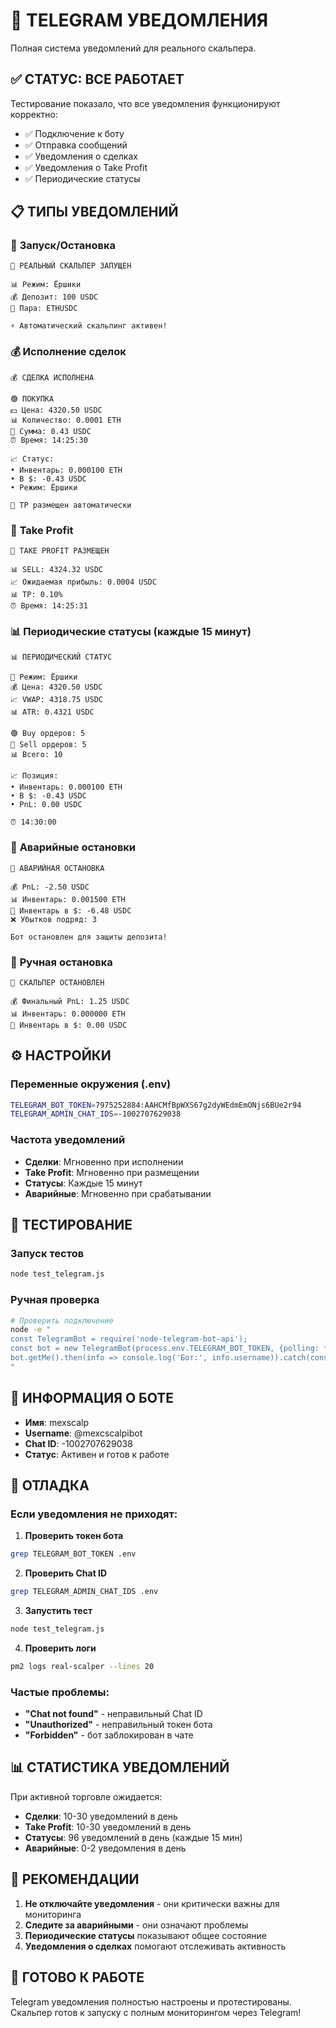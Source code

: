 # 📱 TELEGRAM УВЕДОМЛЕНИЯ

Полная система уведомлений для реального скальпера.

## ✅ **СТАТУС: ВСЕ РАБОТАЕТ**

Тестирование показало, что все уведомления функционируют корректно:
- ✅ Подключение к боту
- ✅ Отправка сообщений
- ✅ Уведомления о сделках
- ✅ Уведомления о Take Profit
- ✅ Периодические статусы

## 📋 **ТИПЫ УВЕДОМЛЕНИЙ**

### 🚀 **Запуск/Остановка**
```
🚀 РЕАЛЬНЫЙ СКАЛЬПЕР ЗАПУЩЕН

📊 Режим: Ёршики
💰 Депозит: 100 USDC
🎯 Пара: ETHUSDC

⚡ Автоматический скальпинг активен!
```

### 💰 **Исполнение сделок**
```
💰 СДЕЛКА ИСПОЛНЕНА

🟢 ПОКУПКА
💵 Цена: 4320.50 USDC
📊 Количество: 0.0001 ETH
💸 Сумма: 0.43 USDC
⏰ Время: 14:25:30

📈 Статус:
• Инвентарь: 0.000100 ETH
• В $: -0.43 USDC
• Режим: Ёршики

🎯 TP размещен автоматически
```

### 🎯 **Take Profit**
```
🎯 TAKE PROFIT РАЗМЕЩЕН

📊 SELL: 4324.32 USDC
📈 Ожидаемая прибыль: 0.0004 USDC
📊 TP: 0.10%
⏰ Время: 14:25:31
```

### 📊 **Периодические статусы (каждые 15 минут)**
```
📊 ПЕРИОДИЧЕСКИЙ СТАТУС

🎯 Режим: Ёршики
💰 Цена: 4320.50 USDC
📈 VWAP: 4318.75 USDC
📊 ATR: 0.4321 USDC

🟢 Buy ордеров: 5
🔴 Sell ордеров: 5
📊 Всего: 10

📈 Позиция:
• Инвентарь: 0.000100 ETH
• В $: -0.43 USDC
• PnL: 0.00 USDC

⏰ 14:30:00
```

### 🚨 **Аварийные остановки**
```
🚨 АВАРИЙНАЯ ОСТАНОВКА

💰 PnL: -2.50 USDC
📊 Инвентарь: 0.001500 ETH
💸 Инвентарь в $: -6.48 USDC
❌ Убытков подряд: 3

Бот остановлен для защиты депозита!
```

### 🛑 **Ручная остановка**
```
🛑 СКАЛЬПЕР ОСТАНОВЛЕН

💰 Финальный PnL: 1.25 USDC
📊 Инвентарь: 0.000000 ETH
💸 Инвентарь в $: 0.00 USDC
```

## ⚙️ **НАСТРОЙКИ**

### Переменные окружения (.env)
```bash
TELEGRAM_BOT_TOKEN=7975252884:AAHCMfBpWXS67g2dyWEdmEmONjs6BUe2r94
TELEGRAM_ADMIN_CHAT_IDS=-1002707629038
```

### Частота уведомлений
- **Сделки**: Мгновенно при исполнении
- **Take Profit**: Мгновенно при размещении
- **Статусы**: Каждые 15 минут
- **Аварийные**: Мгновенно при срабатывании

## 🧪 **ТЕСТИРОВАНИЕ**

### Запуск тестов
```bash
node test_telegram.js
```

### Ручная проверка
```bash
# Проверить подключение
node -e "
const TelegramBot = require('node-telegram-bot-api');
const bot = new TelegramBot(process.env.TELEGRAM_BOT_TOKEN, {polling: false});
bot.getMe().then(info => console.log('Бот:', info.username)).catch(console.error);
"
```

## 📱 **ИНФОРМАЦИЯ О БОТЕ**

- **Имя**: mexscalp
- **Username**: @mexcscalpibot
- **Chat ID**: -1002707629038
- **Статус**: Активен и готов к работе

## 🔧 **ОТЛАДКА**

### Если уведомления не приходят:

1. **Проверить токен бота**
```bash
grep TELEGRAM_BOT_TOKEN .env
```

2. **Проверить Chat ID**
```bash
grep TELEGRAM_ADMIN_CHAT_IDS .env
```

3. **Запустить тест**
```bash
node test_telegram.js
```

4. **Проверить логи**
```bash
pm2 logs real-scalper --lines 20
```

### Частые проблемы:

- **"Chat not found"** - неправильный Chat ID
- **"Unauthorized"** - неправильный токен бота
- **"Forbidden"** - бот заблокирован в чате

## 📊 **СТАТИСТИКА УВЕДОМЛЕНИЙ**

При активной торговле ожидается:
- **Сделки**: 10-30 уведомлений в день
- **Take Profit**: 10-30 уведомлений в день
- **Статусы**: 96 уведомлений в день (каждые 15 мин)
- **Аварийные**: 0-2 уведомления в день

## 🎯 **РЕКОМЕНДАЦИИ**

1. **Не отключайте уведомления** - они критически важны для мониторинга
2. **Следите за аварийными** - они означают проблемы
3. **Периодические статусы** показывают общее состояние
4. **Уведомления о сделках** помогают отслеживать активность

## 🚀 **ГОТОВО К РАБОТЕ**

Telegram уведомления полностью настроены и протестированы. Скальпер готов к запуску с полным мониторингом через Telegram!


